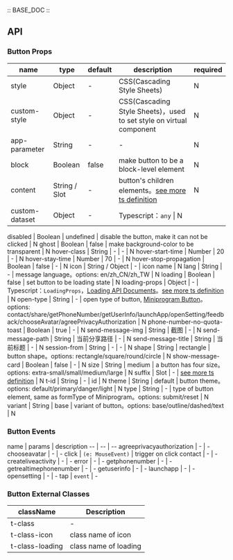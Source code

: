 :: BASE_DOC ::

## API

### Button Props

name | type | default | description | required
-- | -- | -- | -- | --
style | Object | - | CSS(Cascading Style Sheets) | N
custom-style | Object | - | CSS(Cascading Style Sheets)，used to set style on virtual component | N
app-parameter | String | - | \- | N
block | Boolean | false | make button to be a block-level element | N
content | String / Slot | - | button's children elements。[see more ts definition](https://github.com/Tencent/tdesign-miniprogram/blob/develop/src/common/common.ts) | N
custom-dataset | Object | - | Typescript：``any`` \| N
disabled \| Boolean \| undefined \| disable the button, make it can not be clicked \| N
ghost \| Boolean \| false \| make background-color to be transparent \| N
hover-class \| String \| - \| \- \| N
hover-start-time \| Number \| 20 \| \- \| N
hover-stay-time \| Number \| 70 \| \- \| N
hover-stop-propagation \| Boolean \| false \| \- \| N
icon \| String / Object \| - \| icon name \| N
lang \| String \| - \| message language。options: en/zh_CN/zh_TW \| N
loading \| Boolean \| false \| set button to be loading state \| N
loading-props \| Object \| - \| Typescript：`LoadingProps`，[Loading API Documents](./loading?tab=api)。[see more ts definition](https://github.com/Tencent/tdesign-miniprogram/tree/develop/src/button/type.ts) \| N
open-type \| String \| - \| open type of button, [Miniprogram Button](https://developers.weixin.qq.com/miniprogram/dev/component/button.html)。options: contact/share/getPhoneNumber/getUserInfo/launchApp/openSetting/feedback/chooseAvatar/agreePrivacyAuthorization \| N
phone-number-no-quota-toast \| Boolean \| true \| \- \| N
send-message-img \| String \| 截图 \| \- \| N
send-message-path \| String \| 当前分享路径 \| \- \| N
send-message-title \| String \| 当前标题 \| \- \| N
session-from \| String \| - \| \- \| N
shape \| String \| rectangle \| button shape。options: rectangle/square/round/circle \| N
show-message-card \| Boolean \| false \| \- \| N
size \| String \| medium \| a button has four size。options: extra-small/small/medium/large \| N
suffix \| Slot \| - \| [see more ts definition](https://github.com/Tencent/tdesign-miniprogram/blob/develop/src/common/common.ts) \| N
t-id \| String \| - \| id \| N
theme \| String \| default \| button theme。options: default/primary/danger/light \| N
type \| String \| - \| type of button element, same as formType of Miniprogram。options: submit/reset \| N
variant \| String \| base \| variant of button。options: base/outline/dashed/text \| N

### Button Events

name \| params \| description
-- \| -- \| --
agreeprivacyauthorization \| \- \| \-
chooseavatar \| \- \| \-
click \| `(e: MouseEvent)` \| trigger on click
contact \| \- \| \-
createliveactivity \| \- \| \-
error \| \- \| \-
getphonenumber \| \- \| \-
getrealtimephonenumber \| \- \| \-
getuserinfo \| \- \| \-
launchapp \| \- \| \-
opensetting \| \- \| \-
tap \| `event` | \-

### Button External Classes

className | Description
-- | --
t-class | \-
t-class-icon | class name of icon
t-class-loading | class name of loading
